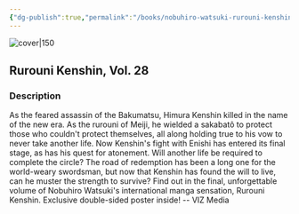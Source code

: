 ```yaml
---
{"dg-publish":true,"permalink":"/books/nobuhiro-watsuki-rurouni-kenshin-vol-28/","title":"\"Rurouni Kenshin, Vol. 28\"","tags":["manga","Fantasy"]}
---
```




![cover|150](http://books.google.com/books/content?id=ebPwAQAAQBAJ&printsec=frontcover&img=1&zoom=1&source=gbs_api)

## Rurouni Kenshin, Vol. 28

### Description

As the feared assassin of the Bakumatsu, Himura Kenshin killed in the name of the new era. As the rurouni of Meiji, he wielded a sakabatô to protect those who couldn't protect themselves, all along holding true to his vow to never take another life. Now Kenshin's fight with Enishi has entered its final stage, as has his quest for atonement. Will another life be required to complete the circle? The road of redemption has been a long one for the world-weary swordsman, but now that Kenshin has found the will to live, can he muster the strength to survive? Find out in the final, unforgettable volume of Nobuhiro Watsuki's international manga sensation, Rurouni Kenshin. Exclusive double-sided poster inside! -- VIZ Media
```